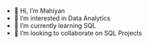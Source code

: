 - 👋 Hi, I’m Mahiyan
- 👀 I’m interested in Data Analytics
- 🌱 I’m currently learning SQL
- 💞️ I’m looking to collaborate on SQL Projects
  

<!---
mahiyan446/mahiyan446 is a ✨ special ✨ repository because its `README.md` (this file) appears on your GitHub profile.
You can click the Preview link to take a look at your changes.
--->
